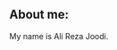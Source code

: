 ## About me:
My name is Ali Reza Joodi.

<!--
## GitHub Stats

<a href="https://github.com/AliRezaJoodi">
  <img align="top" style="margin:0.5rem" src="https://github-readme-stats.vercel.app/api/top-langs/?username=AliRezaJoodi&title_color=ffffff&text_color=c9cacc&icon_color=4AB197&bg_color=1A2B34&hide=html" alt="AliRezaJoodi's GitHub Stats" />
</a>

<a href="https://github.com/AliRezaJoodi">
  <img align="top" style="margin:0.5rem" src="https://github-readme-stats.vercel.app/api?username=AliRezaJoodi&show_icons=true&count_private=true&title_color=ffffff&text_color=c9cacc&icon_color=D8BFD8&bg_color=1A2B34" alt="AliRezaJoodi's GitHub Stats" />
</a>
-->


